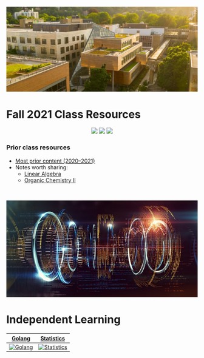 ![Portland State University](assets/images/psu.jpg)

<h1>Fall 2021 Class Resources</h1>

 <p align="center">
    <a title="Applied Linear Algebra">
    <img src="https://img.shields.io/badge/MTH 343-not started-orange">
    </a>
    <a title="Calculus III">
    <img src="https://img.shields.io/badge/MTH 253-not started-orange">
    </a>
    <a title="Intro to Computer Science">
    <img src="https://img.shields.io/badge/CS 162-not started-orange">
    </a>
</p>

<h3>Prior class resources</h3>

- [Most prior content (2020&ndash;2021)](https://drive.google.com/file/d/1lhJSXIqAmNblGcTUligxWAotnxI1fASp/view?usp=sharing)
- Notes worth sharing:
  - [Linear Algebra](/prior/mth-261.pdf)
  - [Organic Chemistry II](/prior/ch-335.pdf)

<br>

![Independent Learning](assets/images/code.jpg)

 <h1>Independent Learning</h1>

|             [Golang](/go)              |              [Statistics](/statistics)               |
| :------------------------------------: | :--------------------------------------------------: |
| [![Golang](assets/images/go.ico)](/go) | [![Statistics](assets/images/stat.ico)](/statistics) |
